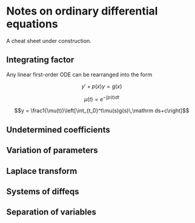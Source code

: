 <!-- {"full_title": "Notes on ODEs"} -->

# Notes on ordinary differential equations

A cheat sheet under construction.

## Integrating factor

Any linear first-order ODE can be rearranged into the form

$$y'+p(x)y=g(x)$$

$$\mu(t)=e^{-\int p(t)dt}$$

$$y = \frac1{\mu(t)}\left[\int_{t_0}^t\mu(s)g(s)\,\mathrm ds+c\right]$$

<!--  -->

## Undetermined coefficients

## Variation of parameters

## Laplace transform

## Systems of diffeqs

## Separation of variables
